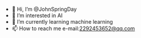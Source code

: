 - 👋 Hi, I’m @JohnSpringDay
- 👀 I’m interested in AI
- 🌱 I’m currently learning machine learning
- 📫 How to reach me e-mail:2292453652@qq.com

<!---
JohnSpringDay/JohnSpringDay is a ✨ special ✨ repository because its `README.md` (this file) appears on your GitHub profile.
You can click the Preview link to take a look at your changes.
--->

